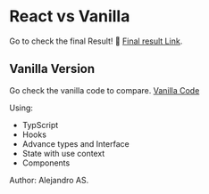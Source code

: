# React vs Vanilla

Go to check the final Result! 🚀 [Final result Link](https://github.com/facebook/create-react-app).

## Vanilla Version

Go check the vanilla code to compare. [Vanilla Code](https://github.com/soyalextreme/todo-app-react-vs-vanilla/tree/vanilla)

Using:

- TypScript
- Hooks
- Advance types and Interface
- State with use context
- Components

Author: Alejandro AS.
